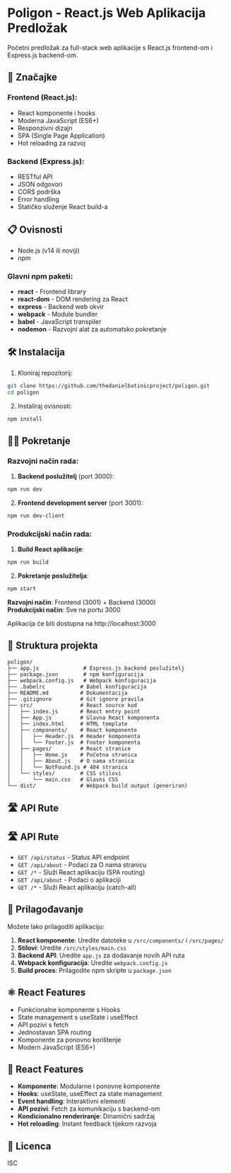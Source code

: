 # Poligon - React.js Web Aplikacija Predložak

Početni predložak za full-stack web aplikacije s React.js frontend-om i Express.js backend-om.

## 🚀 Značajke

### Frontend (React.js):
- React komponente i hooks
- Moderna JavaScript (ES6+)
- Responzivni dizajn
- SPA (Single Page Application)
- Hot reloading za razvoj

### Backend (Express.js):
- RESTful API
- JSON odgovori
- CORS podrška
- Error handling
- Statičko služenje React build-a

## 📋 Ovisnosti

- Node.js (v14 ili noviji)
- npm

### Glavni npm paketi:
- **react** - Frontend library
- **react-dom** - DOM rendering za React
- **express** - Backend web okvir
- **webpack** - Module bundler
- **babel** - JavaScript transpiler
- **nodemon** - Razvojni alat za automatsko pokretanje

## 🛠️ Instalacija

1. Kloniraj repozitorij:
```bash
git clone https://github.com/thedanielbatinicproject/poligon.git
cd poligon
```

2. Instaliraj ovisnosti:
```bash
npm install
```

## 🏃‍♂️ Pokretanje

### Razvojni način rada:

1. **Backend poslužitelj** (port 3000):
```bash
npm run dev
```

2. **Frontend development server** (port 3001):
```bash
npm run dev-client
```

### Produkcijski način rada:

1. **Build React aplikacije**:
```bash
npm run build
```

2. **Pokretanje poslužitelja**:
```bash
npm start
```

**Razvojni način**: Frontend (3001) + Backend (3000)  
**Produkcijski način**: Sve na portu 3000

Aplikacija će biti dostupna na http://localhost:3000

## 📁 Struktura projekta

```
poligon/
├── app.js              # Express.js backend poslužitelj
├── package.json        # npm konfiguracija
├── webpack.config.js   # Webpack konfiguracija
├── .babelrc           # Babel konfiguracija
├── README.md          # Dokumentacija
├── .gitignore         # Git ignore pravila
├── src/               # React source kod
│   ├── index.js       # React entry point
│   ├── App.js         # Glavna React komponenta
│   ├── index.html     # HTML template
│   ├── components/    # React komponente
│   │   ├── Header.js  # Header komponenta
│   │   └── Footer.js  # Footer komponenta
│   ├── pages/         # React stranice
│   │   ├── Home.js    # Početna stranica
│   │   ├── About.js   # O nama stranica
│   │   └── NotFound.js # 404 stranica
│   └── styles/        # CSS stilovi
│       └── main.css   # Glavni CSS
└── dist/              # Webpack build output (generiran)
```

## 🛣️ API Rute

## 🛣️ API Rute

- `GET /api/status` - Status API endpoint
- `GET /api/about` - Podaci za O nama stranicu
- `GET /*` - Služi React aplikaciju (SPA routing)
- `GET /api/about` - Podaci o aplikaciji
- `GET /*` - Služi React aplikaciju (catch-all)

## 🎨 Prilagođavanje

Možete lako prilagoditi aplikaciju:

1. **React komponente**: Uredite datoteke u `/src/components/` i `/src/pages/`
2. **Stilovi**: Uredite `/src/styles/main.css`
3. **Backend API**: Uredite `app.js` za dodavanje novih API ruta
4. **Webpack konfiguracija**: Uredite `webpack.config.js`
5. **Build proces**: Prilagodite npm skripte u `package.json`

## ⚛️ React Features

- Funkcionalne komponente s Hooks
- State management s useState i useEffect
- API pozivi s fetch
- Jednostavan SPA routing
- Komponente za ponovno korištenje
- Modern JavaScript (ES6+)

## 🎯 React Features

- **Komponente**: Modularne i ponovne komponente
- **Hooks**: useState, useEffect za state management
- **Event handling**: Interaktivni elementi
- **API pozivi**: Fetch za komunikaciju s backend-om
- **Kondicionalno renderiranje**: Dinamični sadržaj
- **Hot reloading**: Instant feedback tijekom razvoja

## 📝 Licenca

ISC

